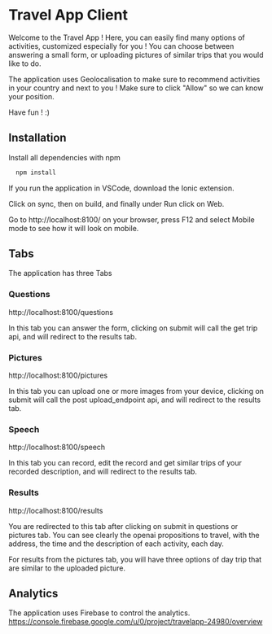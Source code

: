 # Travel App Client

Welcome to the Travel App ! Here, you can easily find many options of activities, customized especially for you !
You can choose between answering a small form, or uploading pictures of similar trips that you would like to do.

The application uses Geolocalisation to make sure to recommend activities in your country and next to you !
Make sure to click "Allow" so we can know your position.

Have fun ! :)

## Installation

Install all dependencies with npm

```bash
  npm install
```

If you run the application in VSCode, download the Ionic extension.

Click on sync, then on build, and finally under Run click on Web.

Go to http://localhost:8100/ on your browser, press F12 and select Mobile mode to see how it will look on mobile.

## Tabs

The application has three Tabs

### Questions

http://localhost:8100/questions

In this tab you can answer the form, clicking on submit will call the get trip api, and will redirect to the results tab.

### Pictures

http://localhost:8100/pictures

In this tab you can upload one or more images from your device, clicking on submit will call the post upload_endpoint api, and will redirect to the results tab.

### Speech

http://localhost:8100/speech

In this tab you can record, edit the record and get similar trips of your recorded description, and will redirect to the results tab.

### Results

http://localhost:8100/results

You are redirected to this tab after clicking on submit in questions or pictures tab. You can see clearly the openai propositions to travel, with the address, the time and the description of each activity, each day.

For results from the pictures tab, you will have three options of day trip that are similar to the uploaded picture.

## Analytics

The application uses Firebase to control the analytics.
https://console.firebase.google.com/u/0/project/travelapp-24980/overview
